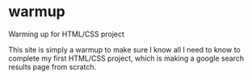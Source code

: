 # warmup
Warming up for HTML/CSS project

This site is simply a warmup to make sure I know all I need to know to complete my first HTML/CSS project, which is making a google search results page from scratch.